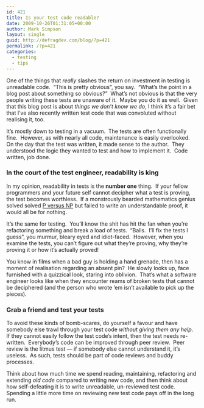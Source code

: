 ```yaml
---
id: 421
title: Is your test code readable?
date: 2009-10-26T01:31:05+00:00
author: Mark Simpson
layout: single
guid: http://defragdev.com/blog/?p=421
permalink: /?p=421
categories:
  - testing
  - tips
---
```

One of the things that _really_ slashes the return on investment in testing is unreadable code.  &#8220;This is pretty obvious&#8221;, you say.  &#8220;What&#8217;s the point in a blog post about something so obvious?&#8221;  What&#8217;s not obvious is that the very people writing these tests are unaware of it.  Maybe you do it as well.  Given that this blog post is about _things we don&#8217;t know we do_, I think it&#8217;s a fair bet that I&#8217;ve also recently written test code that was convoluted without realising it, too.

It&#8217;s mostly down to testing in a vacuum.  The tests are often functionally fine.  However, as with nearly all code, maintenance is easily overlooked.  On the day that the test was written, it made sense to the author.  They understood the logic they wanted to test and how to implement it.  Code written, job done.

### In the court of the test engineer, readability is king

In my opinion, readability in tests is the **number one** thing.  If your fellow programmers and your future self cannot decipher what a test is proving, the test becomes worthless.  If a monstrously bearded mathematics genius solved solved [P versus NP](http://en.wikipedia.org/wiki/P_%3D_NP_problem) but failed to write an understandable proof, it would all be for nothing.

It&#8217;s the same for testing.  You&#8217;ll know the shit has hit the fan when you&#8217;re refactoring something and break a load of tests.  &#8220;Balls.  I&#8217;ll fix the tests I guess&#8221;, you murmur, bleary eyed and idiot-faced.  However, when you examine the tests, you can&#8217;t figure out what they&#8217;re proving, why they&#8217;re proving it or how it&#8217;s actually proved!

You know in films when a bad guy is holding a hand grenade, then has a moment of realisation regarding an absent pin?  He slowly looks up, face furnished with a quizzical look, staring into oblivion.  That&#8217;s what a software engineer looks like when they encounter reams of broken tests that cannot be deciphered (and the person who wrote &#8217;em isn&#8217;t available to pick up the pieces).

### Grab a friend and test your tests

To avoid these kinds of bomb-scares, do yourself a favour and have somebody else trawl through your test code _without giving them any help_.  If they cannot easily follow the test code&#8217;s intent, then the test needs re-written.  Everybody&#8217;s code can be improved through peer review.  Peer review is the litmus test &#8212; if somebody else cannot understand it, it&#8217;s useless.  As such, tests should be part of code reviews and buddy processes.

Think about how much time we spend reading, maintaining, refactoring and extending _old code_ compared to writing new code, and then think about how self-defeating it is to write unreadable, un-reviewed test code.  Spending a little more time on reviewing new test code pays off in the long run.
